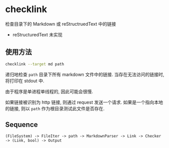 # checklink

检查目录下的 Markdown 或 reStructruedText 中的链接

- reStructuredText 未实现


## 使用方法

```sh
checklink --target md path
```

递归地检查 `path` 目录下所有 markdown 文件中的链接.
当存在无法访问的链接时, 将打印在 stdout 中.

由于程序是单进程单线程的, 因此可能会很慢.

如果链接被识别为 http 链接, 则通过 request 发送一个请求.
如果是一个指向本地的链接, 则以 `path` 作为根目录测试此文件是否存在.

## Sequence

```
(FileSystem) -> FileIter -> path -> MarkdownParser -> Link -> Checker -> (Link, bool) -> Output
```
